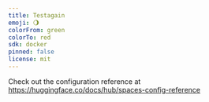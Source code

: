```yaml
---
title: Testagain
emoji: 🌖
colorFrom: green
colorTo: red
sdk: docker
pinned: false
license: mit
---
```


Check out the configuration reference at https://huggingface.co/docs/hub/spaces-config-reference
